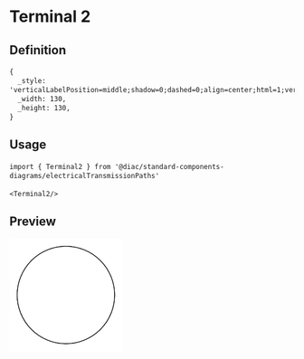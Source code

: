 # Terminal 2

## Definition

```
{
  _style: 'verticalLabelPosition=middle;shadow=0;dashed=0;align=center;html=1;verticalAlign=middle;strokeWidth=1;shape=ellipse;fontSize=50;fontStyle=1;perimeter=ellipsePerimeter;whiteSpace=wrap;',
  _width: 130,
  _height: 130,
}
```

## Usage

```
import { Terminal2 } from '@diac/standard-components-diagrams/electricalTransmissionPaths'

<Terminal2/>
```

## Preview

<img src="./terminal-2.png" width="200"/>
